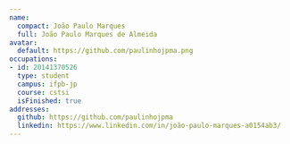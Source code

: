 ```yaml
---
name:
  compact: João Paulo Marques
  full: João Paulo Marques de Almeida
avatar:
  default: https://github.com/paulinhojpma.png
occupations:
- id: 20141370526
  type: student
  campus: ifpb-jp
  course: cstsi
  isFinished: true
addresses:
  github: https://github.com/paulinhojpma
  linkedin: https://www.linkedin.com/in/joão-paulo-marques-a0154ab3/
---
```


